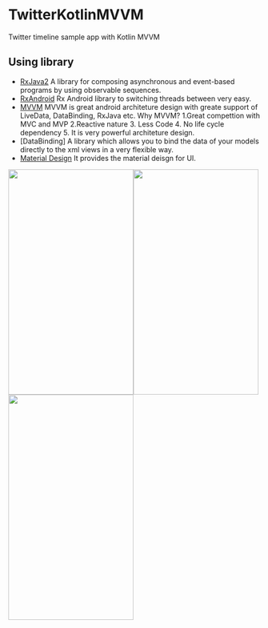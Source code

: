 # TwitterKotlinMVVM
Twitter timeline sample app with Kotlin MVVM
## Using library

- [RxJava2](https://github.com/ReactiveX/RxJava)
   A library for composing asynchronous and event-based programs by using observable sequences.
- [RxAndroid](https://github.com/ReactiveX/RxAndroid)
   Rx Android library to switching threads between very easy.
- [MVVM](https://en.wikipedia.org/wiki/Model%E2%80%93view%E2%80%93viewmodel)
   MVVM is great android architeture design with greate support of LiveData, DataBinding, RxJava etc.
   Why MVVM? 
   1.Great compettion with MVC and MVP
   2.Reactive nature
   3. Less Code 
   4. No life cycle dependency
   5. It is very powerful architeture design.
- [DataBinding]
    A library which allows you to bind the data of your models directly to the xml views in a very flexible way.
- [Material Design](https://material.io/)
  It provides the material deisgn for UI.

<img src="https://github.com/sunil676/TwitterKotlinMVVM/blob/master/Screenshot_20171105-224219.png" width="250" height="450"/><img src="https://github.com/sunil676/TwitterKotlinMVVM/blob/master/Screenshot_20171108-235356.png" width="250" height="450"/><img src="https://github.com/sunil676/TwitterKotlinMVVM/blob/master/Screenshot_20171108-235418.png" width="250" height="450"/>
